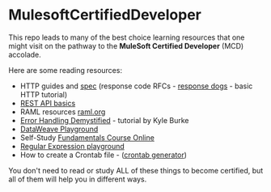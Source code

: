 # MulesoftCertifiedDeveloper

This repo leads to many of the best choice learning resources that one might visit on the pathway to the **MuleSoft Certified Developer** (MCD) accolade.

Here are some reading resources:

- HTTP guides and [spec](https://www.rfc-editor.org/rfc/rfc9112.html) (response code RFCs - [response dogs](https://http.dog/) - basic HTTP tutorial)
- [REST API basics](https://restfulapi.net/)
- RAML resources [raml.org](https://raml.org)
- [Error Handling Demystified](https://blogs.mulesoft.com/dev-guides/how-to-tutorials/mule4-error-handling/) - tutorial by Kyle Burke
- [DataWeave Playground](https://dataweave.mulesoft.com/learn/playground)
- Self-Study [Fundamentals Course Online](https://trailhead.salesforce.com/users/strailhead/trailmixes/getting-started-with-anypoint-platform-dex-401)
- [Regular Expression playground](https://regex101.com/)
- How to create a Crontab file - ([crontab generator](http://www.crontabgenerator.com/))

You don't need to read or study ALL of these things to become certified, but all of them will help you in different ways.
